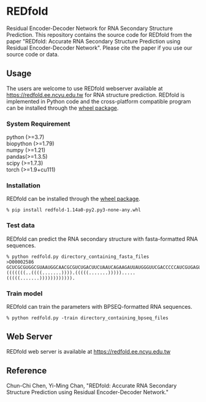 # REDfold
Residual Encoder-Decoder Network for RNA Secondary Structure Prediction. This repository contains the source code for REDfold from the paper "REDfold: Accurate RNA Secondary Structure Prediction using Residual Encoder-Decoder Network". Please cite the paper if you use our source code or data.

## Usage
The users are welcome to use REDfold webserver available at https://redfold.ee.ncyu.edu.tw for RNA structure prediction.
REDfold is implemented in Python code and the cross-platform compatible program can be installed through the [wheel package](https://redfold.ee.ncyu.edu.tw).

### System Requirement
 python (>=3.7)  
 biopython (>=1.79)  
 numpy (>=1.21)  
 pandas(>=1.3.5)  
 scipy (>=1.7.3)  
 torch (>=1.9+cu111) 

### Installation
REDfold can be installed through the [wheel package](https://redfold.ee.ncyu.edu.tw).
```
% pip install redfold-1.14a0-py2.py3-none-any.whl
```

### Test data
REDfold can predict the RNA secondary structure with fasta-formatted RNA sequences.
```
% python redfold.py directory_containing_fasta_files
>D00002586
GCUCGCGUGGCGUAAUGGCAACGCGUCUGACUUCUAAUCAGAAGAUUAUGGGUUCGACCCCCAUCGUGAGUG
(((((((..((((.......)))).(((((.......))))).....(((((.......)))))))))))).
```


### Train model
REDfold can train the parameters with BPSEQ-formatted RNA sequences.
```
% python redfold.py -train directory_containing_bpseq_files
```

## Web Server
REDfold web server is available at https://redfold.ee.ncyu.edu.tw

## Reference
Chun-Chi Chen, Yi-Ming Chan, "REDfold: Accurate RNA Secondary Structure Prediction using Residual Encoder-Decoder Network."

